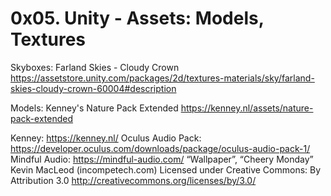 # 0x05. Unity - Assets: Models, Textures

Skyboxes: Farland Skies - Cloudy Crown 
https://assetstore.unity.com/packages/2d/textures-materials/sky/farland-skies-cloudy-crown-60004#description

Models: Kenney's Nature Pack Extended
https://kenney.nl/assets/nature-pack-extended


Kenney: https://kenney.nl/
Oculus Audio Pack: https://developer.oculus.com/downloads/package/oculus-audio-pack-1/
Mindful Audio: https://mindful-audio.com/
“Wallpaper”, “Cheery Monday” Kevin MacLeod (incompetech.com)
Licensed under Creative Commons: By Attribution 3.0 http://creativecommons.org/licenses/by/3.0/

